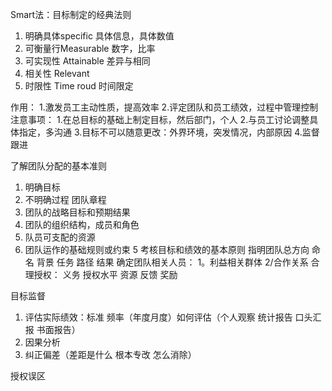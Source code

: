 Smart法：目标制定的经典法则
1. 明确具体specific 具体信息，具体数值
2. 可衡量行Measurable 数字，比率
3. 可实现性 Attainable 差异与相同
4. 相关性 Relevant
5. 时限性 Time roud 时间限定

作用：
1.激发员工主动性质，提高效率
2.评定团队和员工绩效，过程中管理控制
注意事项：
1.在总目标的基础上制定目标，然后部门，个人
2.与员工讨论调整具体指定，多沟通
3.目标不可以随意更改：外界环境，突发情况，内部原因
4.监督跟进

了解团队分配的基本准则
1. 明确目标
2. 不明确过程
团队章程
1. 团队的战略目标和预期结果
2. 团队的组织结构，成员和角色
3. 队员可支配的资源
4. 团队运作的基础规则或约束
5 考核目标和绩效的基本原则
指明团队总方向
命名 背景 任务 路径 结果
确定团队相关人员：
1。利益相关群体
2/合作关系
合理授权：
义务 授权水平 资源 反馈 奖励

目标监督
1. 评估实际绩效：标准 频率（年度月度）如何评估（个人观察 统计报告 口头汇报 书面报告）
2. 因果分析
3. 纠正偏差（差距是什么 根本专改 怎么消除）

授权误区

